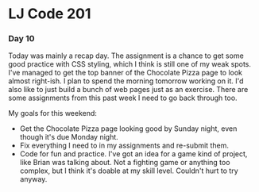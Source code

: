 # LJ Code 201
### Day 10

Today was mainly a recap day. The assignment is a chance to get some good practice with CSS styling, which I think is still one of my weak spots. I've managed to get the top banner of the Chocolate Pizza page to look almost right-ish. I plan to spend the morning tomorrow working on it. I'd also like to just build a bunch of web pages just as an exercise. There are some assignments from this past week I need to go back through too.

My goals for this weekend:
- Get the Chocolate Pizza page looking good by Sunday night, even though it's due Monday night.
- Fix everything I need to in my assignments and re-submit them.
- Code for fun and practice. I've got an idea for a game kind of project, like Brian was talking about. Not a fighting game or anything too complex, but I think it's doable at my skill level. Couldn't hurt to try anyway. 

